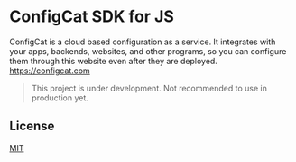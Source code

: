 # ConfigCat SDK for JS
ConfigCat is a cloud based configuration as a service. It integrates with your apps, backends, websites, and other programs, so you can configure them through this website even after they are deployed.
https://configcat.com

> This project is under development. Not recommended to use in production yet.

## License
[MIT](https://raw.githubusercontent.com/ConfigCat/node-sdk/master/LICENSE)
